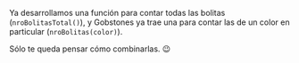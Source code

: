 Ya desarrollamos una función para contar todas las bolitas (`nroBolitasTotal()`), y Gobstones ya trae una para contar las de un color en particular (`nroBolitas(color)`).

Sólo te queda pensar cómo combinarlas. :wink: